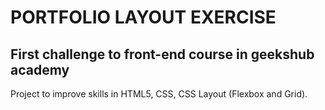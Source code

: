 # PORTFOLIO LAYOUT EXERCISE
## First challenge to front-end course in geekshub academy

Project to improve skills in HTML5, CSS, CSS Layout (Flexbox and Grid).
